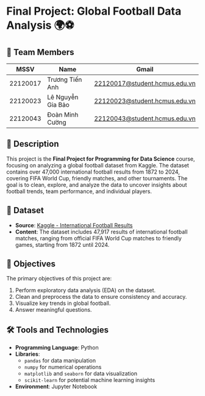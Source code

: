 # Final Project: Global Football Data Analysis 🌍⚽

## 👥 Team Members
| MSSV         | Name             | Gmail                |
|--------------|------------------|----------------------|
| 22120017    | Trương Tiến Anh         | 22120017@student.hcmus.edu.vn    | 
| 22120023    | Lê Nguyễn Gia Bảo       | 22120023@student.hcmus.edu.vn  | 
| 22120043    | Đoàn Minh Cường         | 22120043@student.hcmus.edu.vn |


## 📜 Description
This project is the **Final Project for Programming for Data Science** course, focusing on analyzing a global football dataset from Kaggle. The dataset contains over 47,000 international football results from 1872 to 2024, covering FIFA World Cup, friendly matches, and other tournaments. The goal is to clean, explore, and analyze the data to uncover insights about football trends, team performance, and individual players.

## 📂 Dataset
- **Source**: [Kaggle - International Football Results](https://www.kaggle.com](https://www.kaggle.com/datasets/martj42/international-football-results-from-1872-to-2017?select=shootouts.csv)](https://www.kaggle.com/datasets/martj42/international-football-results-from-1872-to-2017?select=shootouts.csv))
- **Content**: The dataset includes 47,917 results of international football matches, ranging from official FIFA World Cup matches to friendly games, starting from 1872 until 2024.
  
## 🎯 Objectives
The primary objectives of this project are:  
1. Perform exploratory data analysis (EDA) on the dataset.  
2. Clean and preprocess the data to ensure consistency and accuracy.  
3. Visualize key trends in global football.  
4. Answer meaningful questions.

## 🛠️ Tools and Technologies
- **Programming Language**: Python  
- **Libraries**:  
  - `pandas` for data manipulation  
  - `numpy` for numerical operations  
  - `matplotlib` and `seaborn` for data visualization  
  - `scikit-learn` for potential machine learning insights  
- **Environment**: Jupyter Notebook
